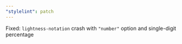 ```yaml
---
"stylelint": patch
---
```


Fixed: `lightness-notation` crash with `"number"` option and single-digit percentage
